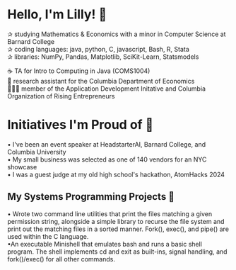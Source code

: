 # Hello, I'm Lilly! 💌

✰ studying Mathematics & Economics with a minor in Computer Science at Barnard College <br>
✰ coding languages: java, python, C, javascript, Bash, R, Stata <br>
✰ libraries: NumPy, Pandas, Matplotlib, SciKit-Learn, Statsmodels <br>

☕️ TA for Intro to Computing in Java (COMS1004) <br>
🌷 research assistant for the Columbia Department of Economics <br>
👩🏻‍💻 member of the Application Development Initative and Columbia Organization of Rising Entrepreneurs <br>

# Initiatives I'm Proud of 🌱 <br>

 • I've been an event speaker at HeadstarterAI, Barnard College, and Columbia University <br>
 • My small business was selected as one of 140 vendors for an NYC showcase <br>
 • I was a guest judge at my old high school's hackathon, AtomHacks 2024 <br>

## My Systems Programming Projects 💐 <br>
 • Wrote two command line utilities that print the files matching a given permission string, alongside a simple library to recurse the file system and print out the matching files in a sorted manner. Fork(), exec(), and pipe() are used within the C language. <br>
 •An executable Minishell that emulates bash and runs a basic shell program. The shell implements cd and exit as built-ins, signal handling, and fork()/exec() for all other commands. <br>
